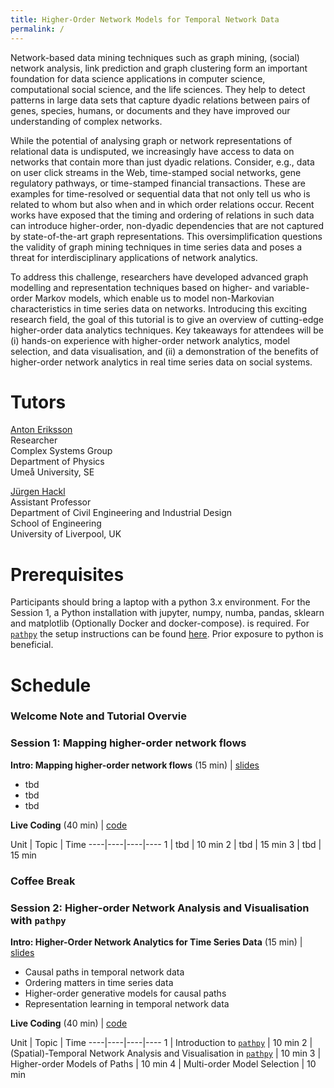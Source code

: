 ```yaml
---
title: Higher-Order Network Models for Temporal Network Data
permalink: /
---
```


Network-based data mining techniques such as graph mining, (social) network analysis, link prediction and graph clustering form an important foundation for data science applications in computer science, computational social science, and the life sciences. They help to detect patterns in large data sets that capture dyadic relations between pairs of genes, species, humans, or documents and they have improved our understanding of complex networks.

While the potential of analysing graph or network representations of relational data is undisputed, we increasingly have access to data on networks that contain more than just dyadic relations. Consider, e.g., data on user click streams in the Web, time-stamped social networks, gene regulatory pathways, or time-stamped financial transactions. These are examples for time-resolved or sequential data that not only tell us who is related to whom but also when and in which order relations occur. Recent works have exposed that the timing and ordering of relations in such data can introduce higher-order, non-dyadic dependencies that are not captured by state-of-the-art graph representations. This oversimplification questions the validity of graph mining techniques in time series data and poses a threat for interdisciplinary applications of network analytics.

To address this challenge, researchers have developed advanced graph modelling and representation techniques based on higher- and variable-order Markov models, which enable us to model non-Markovian characteristics in time series data on networks. Introducing this exciting research field, the goal of this tutorial is to give an overview of cutting-edge higher-order data analytics techniques. Key takeaways for attendees will be (i) hands-on experience with higher-order network analytics, model selection, and data visualisation, and (ii) a demonstration of the benefits of higher-order network analytics in real time series data on social systems.

# Tutors

[Anton Eriksson](https://antoneri.github.io/)  
Researcher  
Complex Systems Group  
Department of Physics  
Umeå University, SE  

[Jürgen Hackl](https://hackl.science)  
Assistant Professor  
Department of Civil Engineering and Industrial Design  
School of Engineering  
University of Liverpool, UK  

# Prerequisites

Participants should bring a laptop with a python 3.x environment. For the Session 1, a Python installation with jupyter, numpy, numba, pandas, sklearn and matplotlib (Optionally Docker and docker-compose). is required. For [`pathpy`](http://www.pathpy.net) the setup instructions can be found [here](/pathpy-tutorials/setup). Prior exposure to python is beneficial.

# Schedule

### Welcome Note and Tutorial Overvie

### Session 1: Mapping higher-order network flows

**Intro: Mapping higher-order network flows** (15 min) | [slides](https://github.com/mapequation/netscix-2020-tutorial)
- tbd
- tbd
- tbd

**Live Coding** (40 min) | [code](https://github.com/mapequation/netscix-2020-tutorial)

Unit | Topic | Time
----|----|----|----
1 | tbd | 10 min
2 | tbd | 15 min
3 | tbd | 15 min

### Coffee Break

### Session 2: Higher-order Network Analysis and Visualisation with `pathpy`

**Intro: Higher-Order Network Analytics for Time Series Data** (15 min) | [slides](/pathpy-tutorials/slides.pdf)
- Causal paths in temporal network data
- Ordering matters in time series data
- Higher-order generative models for causal paths
- Representation learning in temporal network data

**Live Coding** (40 min) | [code](https://github.com/pathpy/pathpy-tutorials/blob/master/code/NetSciX-2020.ipynb)

Unit | Topic | Time
----|----|----|----
1 | Introduction to [`pathpy`](http://www.pathpy.net) | 10 min
2 | (Spatial)-Temporal Network Analysis and Visualisation in [`pathpy`](http://www.pathpy.net) | 10 min
3 | Higher-order Models of Paths | 10 min
4 | Multi-order Model Selection | 10 min



